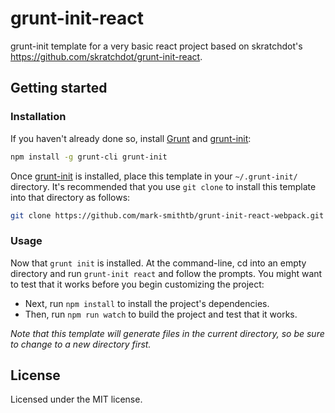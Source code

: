 # grunt-init-react

grunt-init template for a very basic react project based on skratchdot's https://github.com/skratchdot/grunt-init-react.

## Getting started

### Installation

If you haven't already done so, install
[Grunt](https://github.com/gruntjs/grunt) and
[grunt-init](https://github.com/gruntjs/grunt-init):

```bash
npm install -g grunt-cli grunt-init
```

Once [grunt-init](https://github.com/gruntjs/grunt-init) is installed, place
this template in your `~/.grunt-init/` directory. It's recommended that you
use `git clone` to install this template into that directory as follows:

```bash
git clone https://github.com/mark-smithtb/grunt-init-react-webpack.git ~/.grunt-init/react
```

### Usage

Now that `grunt init` is installed. At the command-line, cd into an empty
directory and run `grunt-init react` and follow the prompts. You might want to
test that it works before you begin customizing the project:

* Next, run `npm install` to install the project's dependencies.
* Then, run `npm run watch` to build the project and test that it works.

_Note that this template will generate files in the current directory, so be
sure to change to a new directory first._

## License

Licensed under the MIT license.
